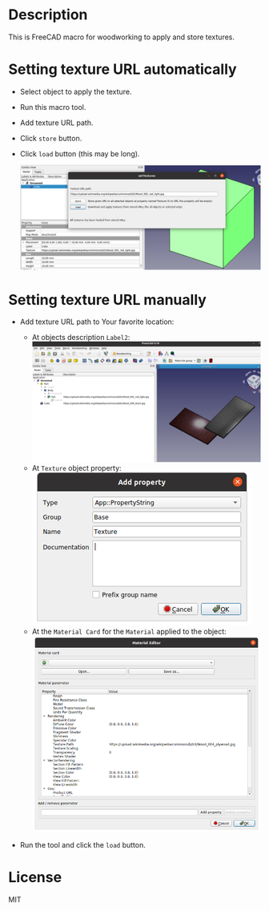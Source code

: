 # Description

This is FreeCAD macro for woodworking to apply and store textures.

# Setting texture URL automatically

* Select object to apply the texture.
* Run this macro tool.
* Add texture URL path.
* Click `store` button.
* Click `load` button (this may be long).

	![001](https://raw.githubusercontent.com/dprojects/setTextures/master/Screenshots/001.png)

# Setting texture URL manually

* Add texture URL path to Your favorite location:

	* At objects description `Label2`:
		![u001](https://raw.githubusercontent.com/dprojects/setTextures/master/Screenshots/u001.png)
	* At `Texture` object property:
		![u002](https://raw.githubusercontent.com/dprojects/setTextures/master/Screenshots/u002.png)
	* At the `Material Card` for the `Material` applied to the object:
		![u003](https://raw.githubusercontent.com/dprojects/setTextures/master/Screenshots/u003.png)

* Run the tool and click the `load` button.

# License

MIT
